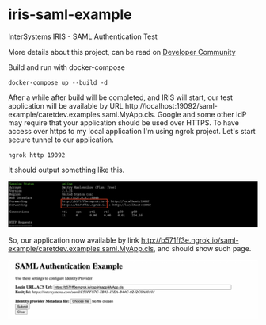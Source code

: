 iris-saml-example
====

InterSystems IRIS - SAML Authentication Test

More details about this project, can be read on [Developer Community](https://community.intersystems.com/post/work-saml-iris)

Build and run with docker-compose

```shell
docker-compose up --build -d
```

After a while after build will be completed, and IRIS will start, our test application will be available by URL http://localhost:19092/saml-example/caretdev.examples.saml.MyApp.cls. Google and some other IdP may require that your application should be used over HTTPS. To have access over https to my local application I'm using ngrok project. Let's start secure tunnel to our application.

```shell
ngrok http 19092
```

It should output something like this.

![ngrok](images/ngrok.png)

So, our application now available by link http://b571ff3e.ngrok.io/saml-example/caretdev.examples.saml.MyApp.cls, and should show such page.


![samlapp](images/app.png)

